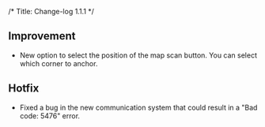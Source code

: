 /*
Title: Change-log 1.1.1
*/

## Improvement

* New option to select the position of the map scan button. You can select which corner to anchor.

## Hotfix

* Fixed a bug in the new communication system that could result in a "Bad code: 5476" error.
